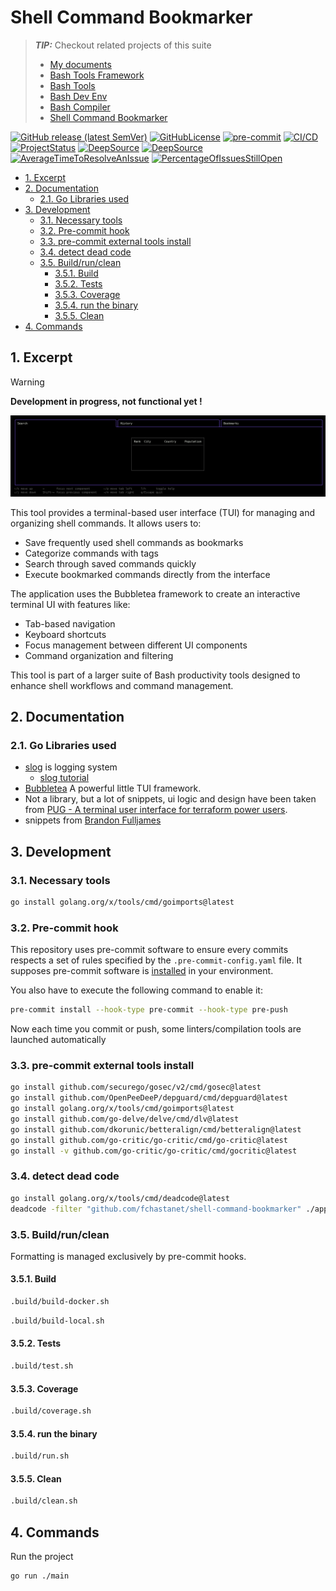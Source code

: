 # Shell Command Bookmarker

> **_TIP:_** Checkout related projects of this suite
>
> - [My documents](https://fchastanet.github.io/my-documents/)
> - [Bash Tools Framework](https://fchastanet.github.io/bash-tools-framework/)
> - [Bash Tools](https://fchastanet.github.io/bash-tools/)
> - [Bash Dev Env](https://fchastanet.github.io/bash-dev-env/)
> - [Bash Compiler](https://fchastanet.github.io/bash-compiler/)
> - [Shell Command Bookmarker](https://fchastanet.github.io/shell-command-bookmarker/)

<!-- markdownlint-capture -->

<!-- markdownlint-disable MD013 -->

[![GitHub release (latest SemVer)](https://img.shields.io/github/release/fchastanet/shell-command-bookmarker?logo=github&sort=semver)](https://github.com/fchastanet/shell-command-bookmarker/releases)
[![GitHubLicense](https://img.shields.io/github/license/Naereen/StrapDown.js.svg)](https://github.com/fchastanet/shell-command-bookmarker/blob/master/LICENSE)
[![pre-commit](https://img.shields.io/badge/pre--commit-enabled-brightgreen?logo=pre-commit)](https://github.com/pre-commit/pre-commit)
[![CI/CD](https://github.com/fchastanet/shell-command-bookmarker/actions/workflows/main.yml/badge.svg)](https://github.com/fchastanet/shell-command-bookmarker/actions?query=workflow%3A%22Lint+and+test%22+branch%3Amaster)
[![ProjectStatus](http://opensource.box.com/badges/active.svg)](http://opensource.box.com/badges "Project Status")
[![DeepSource](https://deepsource.io/gh/fchastanet/shell-command-bookmarker.svg/?label=active+issues&show_trend=true)](https://deepsource.io/gh/fchastanet/shell-command-bookmarker/?ref=repository-badge)
[![DeepSource](https://deepsource.io/gh/fchastanet/shell-command-bookmarker.svg/?label=resolved+issues&show_trend=true)](https://deepsource.io/gh/fchastanet/shell-command-bookmarker/?ref=repository-badge)
[![AverageTimeToResolveAnIssue](http://isitmaintained.com/badge/resolution/fchastanet/shell-command-bookmarker.svg)](http://isitmaintained.com/project/fchastanet/shell-command-bookmarker "Average time to resolve an issue")
[![PercentageOfIssuesStillOpen](http://isitmaintained.com/badge/open/fchastanet/shell-command-bookmarker.svg)](http://isitmaintained.com/project/fchastanet/shell-command-bookmarker "Percentage of issues still open")

<!-- markdownlint-restore -->

- [1. Excerpt](#1-excerpt)
- [2. Documentation](#2-documentation)
  - [2.1. Go Libraries used](#21-go-libraries-used)
- [3. Development](#3-development)
  - [3.1. Necessary tools](#31-necessary-tools)
  - [3.2. Pre-commit hook](#32-pre-commit-hook)
  - [3.3. pre-commit external tools install](#33-pre-commit-external-tools-install)
  - [3.4. detect dead code](#34-detect-dead-code)
  - [3.5. Build/run/clean](#35-buildrunclean)
    - [3.5.1. Build](#351-build)
    - [3.5.2. Tests](#352-tests)
    - [3.5.3. Coverage](#353-coverage)
    - [3.5.4. run the binary](#354-run-the-binary)
    - [3.5.5. Clean](#355-clean)
- [4. Commands](#4-commands)

## 1. Excerpt

> [!WARNING]
>
> **Development in progress, not functional yet !**

![application preview](doc/preview.png)

This tool provides a terminal-based user interface (TUI) for managing and
organizing shell commands. It allows users to:

- Save frequently used shell commands as bookmarks
- Categorize commands with tags
- Search through saved commands quickly
- Execute bookmarked commands directly from the interface

The application uses the Bubbletea framework to create an interactive terminal
UI with features like:

- Tab-based navigation
- Keyboard shortcuts
- Focus management between different UI components
- Command organization and filtering

This tool is part of a larger suite of Bash productivity tools designed to
enhance shell workflows and command management.

## 2. Documentation

### 2.1. Go Libraries used

- [slog](https://pkg.go.dev/golang.org/x/exp/slog) is logging system
  - [slog tutorial](https://betterstack.com/community/guides/logging/logging-in-go/#customizing-the-default-logger)
- [Bubbletea](https://github.com/charmbracelet/bubbletea) A powerful little TUI
  framework.
- Not a library, but a lot of snippets, ui logic and design have been taken from
  [PUG - A terminal user interface for terraform power users](https://github.com/leg100/pug).
- snippets from
  [Brandon Fulljames](https://github.com/Evertras/bubble-table/blob/main/table/dimensions.go)

## 3. Development

### 3.1. Necessary tools

```bash
go install golang.org/x/tools/cmd/goimports@latest
```

### 3.2. Pre-commit hook

This repository uses pre-commit software to ensure every commits respects a set
of rules specified by the `.pre-commit-config.yaml` file. It supposes pre-commit
software is [installed](https://pre-commit.com/#install) in your environment.

You also have to execute the following command to enable it:

```bash
pre-commit install --hook-type pre-commit --hook-type pre-push
```

Now each time you commit or push, some linters/compilation tools are launched
automatically

### 3.3. pre-commit external tools install

```bash
go install github.com/securego/gosec/v2/cmd/gosec@latest
go install github.com/OpenPeeDeeP/depguard/cmd/depguard@latest
go install golang.org/x/tools/cmd/goimports@latest
go install github.com/go-delve/delve/cmd/dlv@latest
go install github.com/dkorunic/betteralign/cmd/betteralign@latest
go install github.com/go-critic/go-critic/cmd/go-critic@latest
go install -v github.com/go-critic/go-critic/cmd/gocritic@latest
```

### 3.4. detect dead code

```bash
go install golang.org/x/tools/cmd/deadcode@latest
deadcode -filter "github.com/fchastanet/shell-command-bookmarker" ./app/main.go
```

### 3.5. Build/run/clean

Formatting is managed exclusively by pre-commit hooks.

#### 3.5.1. Build

```bash
.build/build-docker.sh
```

```bash
.build/build-local.sh
```

#### 3.5.2. Tests

```bash
.build/test.sh
```

#### 3.5.3. Coverage

```bash
.build/coverage.sh
```

#### 3.5.4. run the binary

```bash
.build/run.sh
```

#### 3.5.5. Clean

```bash
.build/clean.sh
```

## 4. Commands

Run the project

```bash
go run ./main
```
